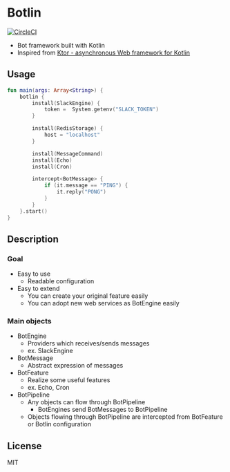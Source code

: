 Botlin
===

[![CircleCI](https://circleci.com/gh/mizoguche/botlin.svg?style=svg)](https://circleci.com/gh/mizoguche/botlin)

- Bot framework built with Kotlin
- Inspired from [Ktor - asynchronous Web framework for Kotlin](http://ktor.io/)

## Usage
```kotlin
fun main(args: Array<String>) {
    botlin {
        install(SlackEngine) {
            token =  System.getenv("SLACK_TOKEN")
        }

        install(RedisStorage) {
            host = "localhost"
        }

        install(MessageCommand)
        install(Echo)
        install(Cron)

        intercept<BotMessage> {
            if (it.message == "PING") {
                it.reply("PONG")
            }
        }
    }.start()
}
```

## Description
### Goal
- Easy to use
    - Readable configuration
- Easy to extend
    - You can create your original feature easily
    - You can adopt new web services as BotEngine easily

### Main objects
- BotEngine
    - Providers which receives/sends messages
    - ex. SlackEngine
- BotMessage
    - Abstract expression of messages
- BotFeature
    - Realize some useful features
    - ex. Echo, Cron
- BotPipeline
    - Any objects can flow through BotPipeline
        - BotEngines send BotMessages to BotPipeline
    - Objects flowing through BotPipeline are intercepted from BotFeature or Botlin configuration


## License
MIT